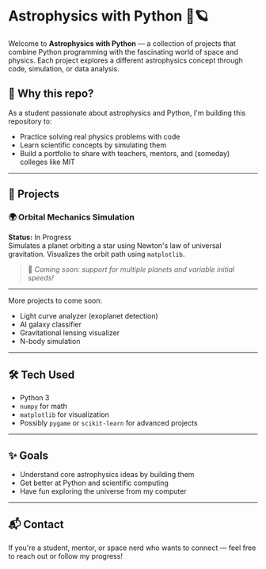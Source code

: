 # Astrophysics with Python 🚀🪐

Welcome to **Astrophysics with Python** — a collection of projects that combine Python programming with the fascinating world of space and physics. Each project explores a different astrophysics concept through code, simulation, or data analysis.

## 🧠 Why this repo?

As a student passionate about astrophysics and Python, I'm building this repository to:
- Practice solving real physics problems with code
- Learn scientific concepts by simulating them
- Build a portfolio to share with teachers, mentors, and (someday) colleges like MIT

---

## 📁 Projects

### 🌍 Orbital Mechanics Simulation
**Status:** In Progress  
Simulates a planet orbiting a star using Newton's law of universal gravitation. Visualizes the orbit path using `matplotlib`.

> 🔧 *Coming soon: support for multiple planets and variable initial speeds!*

---

More projects to come soon:
- Light curve analyzer (exoplanet detection)
- AI galaxy classifier
- Gravitational lensing visualizer
- N-body simulation

---

## 🛠️ Tech Used

- Python 3
- `numpy` for math
- `matplotlib` for visualization
- Possibly `pygame` or `scikit-learn` for advanced projects

---

## ✨ Goals

- Understand core astrophysics ideas by building them
- Get better at Python and scientific computing
- Have fun exploring the universe from my computer

---

## 📬 Contact

If you're a student, mentor, or space nerd who wants to connect — feel free to reach out or follow my progress!


